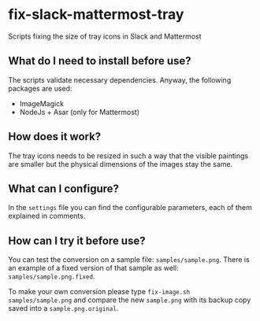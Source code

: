 # fix-slack-mattermost-tray
Scripts fixing the size of tray icons in Slack and Mattermost

## What do I need to install before use?

The scripts validate necessary dependencies. Anyway, the following packages are used:

- ImageMagick
- NodeJs + Asar (only for Mattermost)

## How does it work?

The tray icons needs to be resized in such a way that the visible paintings are smaller but the physical dimensions of the images stay the same.

## What can I configure?

In the `settings` file you can find the configurable parameters, each of them explained in comments.

## How can I try it before use?

You can test the conversion on a sample file: `samples/sample.png`. There is an example of a fixed version of that sample as well: `samples/sample.png.fixed`. 

To make your own conversion please type `fix-image.sh samples/sample.png` and compare the new `sample.png` with its backup copy saved into a `sample.png.original`.